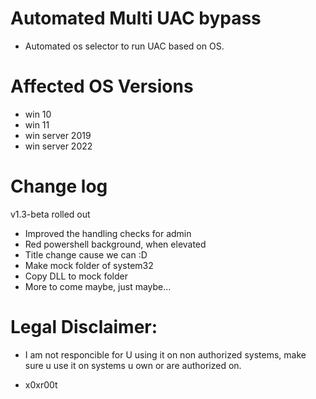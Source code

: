 # Automated Multi UAC bypass 

* Automated os selector to run UAC based on OS.

# Affected OS Versions

* win 10 
* win 11 
* win server 2019
* win server 2022
 
# Change log 
v1.3-beta rolled out

* Improved the handling checks for admin 
* Red powershell background, when elevated 
* Title change cause we can :D 
* Make mock folder of system32 
* Copy DLL to mock folder
* More to come maybe, just maybe...

 
# Legal Disclaimer: 
* I am not responcible for U using it on non authorized systems, make sure u use it on systems u own or are authorized on. 

* x0xr00t 


